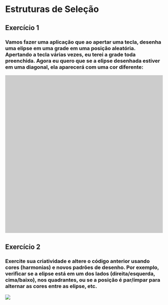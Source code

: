 # Estruturas de Seleção
## Exercício 1
### Vamos fazer uma aplicação que ao apertar uma tecla, desenha uma elipse em uma grade em uma posição aleatória. Apertando a tecla várias vezes, eu terei a grade toda preenchida. Agora eu quero que se a elipse desenhada estiver em uma diagonal, ela aparecerá com uma cor diferente:
<img src="Exercicio_1/Exercicio_1.gif">

## Exercício 2
### Exercite sua criatividade e altere o código anterior usando cores (harmonias) e novos padrões de desenho. Por exemplo, verificar se a elipse está em um dos lados (direita/esquerda, cima/baixo), nos quadrantes, ou se a posição é par/ímpar para alternar as cores entre as elipse, etc.
<img src="Exercicio_2/Exercicio_2.gif">

